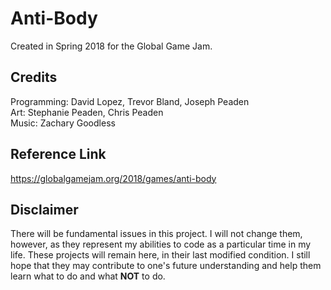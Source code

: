 # Anti-Body
Created in Spring 2018 for the Global Game Jam.

## Credits
Programming: David Lopez, Trevor Bland, Joseph Peaden <br />
Art: Stephanie Peaden, Chris Peaden <br />
Music: Zachary Goodless

## Reference Link
https://globalgamejam.org/2018/games/anti-body

## Disclaimer
There will be fundamental issues in this project. I will not change them, however, as they represent my abilities to code as a particular time in my life. These projects will remain here, in their last modified condition. I still hope that they may contribute to one's future understanding and help them learn what to do and what **NOT** to do.
